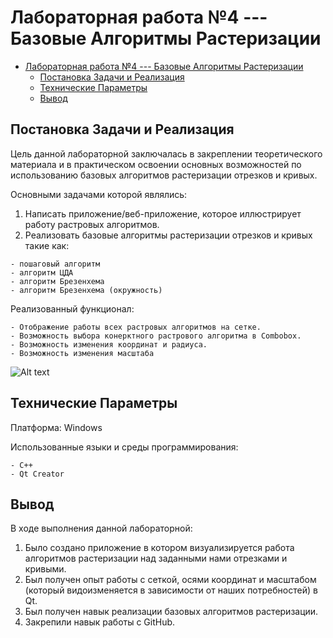 # Лабораторная работа №4 --- Базовые Алгоритмы Растеризации

- [Лабораторная работа №4 --- Базовые Алгоритмы Растеризации](#лабораторная-работа-4-----базовые-алгоритмы-растеризации)
  - [Постановка Задачи и Реализация](#постановка-задачи-и-реализация)
  - [Технические Параметры](#технические-параметры)
  - [Вывод](#вывод)

## Постановка Задачи и Реализация

Цель данной лабораторной заключалась в закреплении теоретического материала и в практическом освоении основных возможностей по использованию базовых алгоритмов растеризации отрезков и кривых.

Основными задачами которой являлись:

  1. Написать приложение/веб-приложение, которое иллюстрирует работу растровых алгоритмов.
  2. Реализовать базовые алгоритмы растеризации отрезков и кривых такие как:

    - пошаговый алгоритм
    - алгоритм ЦДА
    - алгоритм Брезенхема
    - алгоритм Брезенхема (окружность)

Реализованный функционал:

    - Отображение работы всех растровых алгоритмов на сетке.
    - Возможность выбора конерктного растрового алгоритма в Combobox.
    - Возможность изменения координат и радиуса.
    - Возможность изменения масштаба

![Alt text](../../../../../C:/%D0%A3%D1%87%D0%B5%D0%B1%D0%BD%D0%B0%D1%8F/CGP/CGP_Labs/Lab%204/%D0%A1%D0%BD%D0%B8%D0%BC%D0%BE%D0%BA%20%D1%8D%D0%BA%D1%80%D0%B0%D0%BD%D0%B0%202022-12-08%20115303.png)

## Технические Параметры

Платформа: Windows

Использованные языки и среды программирования:

    - C++
    - Qt Creator

## Вывод

В ходе выполнения данной лабораторной:

  1. Было создано приложение в котором визуализируется работа алгоритмов растеризации над заданными нами отрезками и кривыми.
  2. Был получен опыт работы с сеткой, осями координат и масштабом (который видоизменяется в зависимости от наших потребностей) в Qt.
  3. Был получен навык реализации базовых алгоритмов растеризации.
  4. Закрепили навык работы с GitHub.
